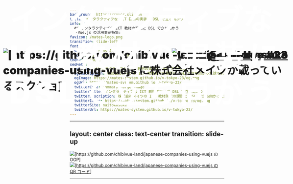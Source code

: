 ```yaml
---
background: https://cover.sli.dev
title: インタラクティブな ICT 教材の実装に DSL で立ち向かう
info: |
  ## インタラクティブな ICT 教材の実装に DSL で立ち向かう
  「Vue.js の活用事例特集」
favicon: /mates-logo.png
transition: slide-left
fonts:
  sans: Noto Sans JP
  mono: Input Mono, monospace
theme: ./theme
seoMeta:
  ogTitle: インタラクティブな ICT 教材の実装に DSL で立ち向かう
  ogDescription: 株式会社メイツの ICT 教材開発の課題に DSL で立ち向かった話です。
  ogImage: https://mates-system.github.io/v-tokyo-23/og.png
  ogUrl: https://mates-system.github.io/v-tokyo-23/
  twitterCard: summary_large_image
  twitterTitle: インタラクティブな ICT 教材の実装に DSL で立ち向かう
  twitterDescription: 株式会社メイツの ICT 教材開発の課題に DSL で立ち向かった話です。
  twitterImage: https://mates-system.github.io/v-tokyo-23/og.png
  twitterSite: naitokosuke
  twitterUrl: https://mates-system.github.io/v-tokyo-23/
---
```


<h1>
  <span class="line-1"><span class="accent">インタラクティブ</span>な</span>
  <br />
  <span class="line-2"><span class="accent">ICT教材</span>の実装に</span>
  <br />
  <span class="line-3"><span class="accent">DSL</span>で立ち向かう</span>
</h1>

<p class="abs-bl left-14 bottom-6">
  <a href="https://vuejs-meetup.connpass.com/event/355473/" class="flex gap-3 items-center"><img src="/vuejs-jp.png" alt="v-tokyo" class="w-10 pt-2" />v-tokyo #23</a>
</p>
<p class="abs-br right-14 bottom-6"><a href="https://x.com/naitokosuke">@naitokosuke</a></p>

<style>
h1 {
  margin-top: 2rem;
  font-size: 6rem !important;
  font-weight: 1000;
  line-height: 1.25;

  span { color: white; }

  .accent {
    color: color-mix(in srgb, var(--slidev-theme-primary), black 10%);
    font-weight: 1000;
  }

  .line-2 { letter-spacing: 1.05rem }
  .line-3 { letter-spacing: 0.82rem }
}

p {
  font-size: 2.25rem;
  font-weight: 1000;
  color: color-mix(in srgb, var(--slidev-theme-primary), black 10%);
}
</style>

---
layout: center
class: text-center
transition: slide-up
---

<div class="relative inline-block">
  <img src="/japanese-companies-using-vuejs.png" alt="[https://github.com/chibivue-land/japanese-companies-using-vuejs の OGP]" class="mx-auto h-130" />
  <a href="https://github.com/chibivue-land/japanese-companies-using-vuejs">
    <img src="/qr-japanese-companies-using-vuejs.png" alt="[https://github.com/chibivue-land/japanese-companies-using-vuejs の QR コード]" class="absolute bottom-4 right-10 z-10 w-70 screen-shot-embed" />
  </a>
</div>

---

<img
  src="/mates-on-japanese-companies-using-vuejs.png"
  alt="[https://github.com/chibivue-land/japanese-companies-using-vuejs に株式会社メイツが載っているスクショ]"
  class="flex items-center mx-auto screen-shot-embed"
/>

<div
  class="animated-ellipse"
  style="top: 54%; left: 8%; width: 594px; height: 90px;"
/>

<img src="/mates-logo.png" alt="株式会社メイツ" class="absolute bottom-66 left-140 w-36 mates-logo" />

<style scoped>
.animated-ellipse {
  @apply absolute border-4 border-red-500;
  transform: scale(0);
  animation: pop-in 0.4s ease-out forwards;
  animation-delay: 1s;
  transform-origin: center;
}
@keyframes pop-in {
  0% { transform: scale(0); opacity: 0; }
  60% { transform: scale(1.2); opacity: 1; }
  100% { transform: scale(1); }
}

img.mates-logo {
  transform: scale(0);
  animation: pop-in 0.4s ease-out forwards;
  animation-delay: 1s;
  transform-origin: center;
}
</style>

---
layout: center
class: text-center
transition: slide-up
---

<h1>株式会社メイツ</h1>

<p :class="$slidev.nav.clicks === 1 ? 'clicked' : ''">一言で表すと</p>

<img src="/edutech.png" alt="edutech" class="mx-auto my-4 px-4" :class="$slidev.nav.clicks === 1 ? 'clicked' : ''" />

<div
  v-if="$slidev.nav.clicks === 1"
  class="overlay"
>
  <img src="/aim-at-logo.png" alt="aim@" class="mx-auto my-4" />
  <img src="/reco-logo.png" alt="reco" class="mx-auto my-4 w-50" />
</div>

<div style="display: none;" v-click />

<style scoped>
p.clicked { color: var(--slidev-theme-background); }
img.clicked { filter: blur(40px); }

.overlay {
  top: 5vh;
}
</style>

---
layout: center
---

<div class="flex items-center gap-12">
  <div class="flex-shrink-0">
    <a href="https://x.com/naitokosuke"><img src="/naitokosuke-sns-icon.png" class="w-56 h-56 rounded-full shadow-lg" /></a>
  </div>
  <div class="flex-1">
    <h2 class="text-5xl font-bold mb-6">ナイトウコウスケ</h2>
    <ul class="space-y-3 text-3xl">
      <li class="flex items-center">
        <span class="text-[#42b883] mr-2">▸</span>
        Compostion API 生まれ script setup 育ち
      </li>
      <li class="flex items-center">
        <span class="text-[#35495e] mr-2">▸</span>
        <logos-vue class="h-7 mt-1 mr-2" /> 3.2+
      </li>
    </ul>
    <div class="mt-8 pt-6 border-t border-gray-200">
      <p class="text-2xl text-gray-600">
        株式会社メイツ (2025.02~) <img src="/mates-logo.png" class="ml-2 h-10 inline-block" /><br/>
        フロントエンドエンジニア
      </p>
    </div>
  </div>
</div>

---
layout: center
---

<h1 class="text-8xl leading-36 font-bold mb-0">インタラクティブな<br /> ICT 教材の実装に<br /> DSL で立ち向かう</h1>

<div class="overlay overlay-white" v-click>
  <div>
    <h2 class="text-6xl">今日話すこと</h2>
    <ul class="mx-12 list-disc">
      <li class="text-5xl/24">株式会社メイツ</li>
      <li class="text-5xl/24">ICT 教材開発の課題</li>
      <li class="text-5xl/24">aim@ contents definition language</li>
    </ul>
  </div>
</div>

<style scoped>
.overlay { padding: 0 16px; }
</style>

---
layout: section
---

<h1 class="flex items-center justify-center text-8xl gap-4">
  <span>株式会社メイツ</span>
  <img src="/mates-logo.png" alt="mates inc." class="w-24 mt-4" />
</h1>

---
transition: slide-up
---

<div class="grid gap-4 grid-cols-3 items-center text-5xl my-20">
  <ul class="grid gap-12">
    <li class="font-bold underline underline-#D79A02 underline-offset-8">学習塾事業</li>
    <li class="font-bold underline underline-#e82518 underline-offset-8">アプリ事業</li>
  </ul>

  <img src="/mates-teams.svg" alt="[メイツの事業概要図]" class="col-span-2" />
</div>

---

<h1 class="flex items-center mb-12">
  <img src="/aim-at-logo.png" alt="aim@" aria-hidden="true" class="w-56" />
</h1>

<div class="grid grid-cols-2 gap-8 items-center">
  <ul class="space-y-4 text-4xl">
    <template v-if="$slidev.nav.clicks === 0">
      <li>学習塾向け ICT 教材</li>
      <li>定期テスト、英検、<br />高校入試、etc...</li>
      <li>Web アプリケーション</li>
    </template>
    <template v-if="$slidev.nav.clicks === 1">
      <li class="flex items-center">Web アプリ <logos-vue class="ml-2 h-8" /></li>
      <li>豊富な問題/解答形式</li>
      <li>マルチデバイス (& PWA)</li>
      <li>時間管理、メディアストリーミング、etc...</li>
    </template>
  </ul>
  <div>
    <img
      src="/aim-at-image.png"
      alt="[aim@ のイメージ]"
      class="mx-auto max-h-96"
    />
  </div>
</div>

<div style="display: none;" v-click />

---
class: text-center
layout: section
transition: slide-up
---

<h1 class="text-6xl">学習教材のドメイン知識は複雑</h1>

<p class="text-5xl">(一般的な話)</p>

---
transition: slide-up
---

<div class="mx-auto grid items-center justify-center">
  <h1>多様な学習形式と多様な問題形式</h1>
  <div class="grid grid-cols-3 gap-16 mx-auto">
    <ul class="grid gap-6 text-3xl border border-lightblue-200 bg-lightblue-50 rounded-lg p-4 h-100">
      <li>テスト</li>
      <li>一問一答</li>
      <li>ドリル</li>
      <li>模試</li>
      <li>講義動画</li>
      <li>インプット教材</li>
    </ul>
    <div class="grid col-span-2 grid-cols-2 gap-16 border border-lightblue-200 bg-lightblue-50 rounded-lg p-4 h-100">
      <ul class="grid gap-4 text-3xl">
        <li>択一</li>
        <li>複数選択</li>
        <li>穴埋め</li>
        <li>長文記述</li>
        <li>正誤</li>
        <li>書き順</li>
        <li>並び替え</li>
      </ul>
      <ul class="grid gap-4 text-3xl">
        <li>数式</li>
        <li>画像問題</li>
        <li>長文読解</li>
        <li>グラフ</li>
        <li>リスニング</li>
        <li>スピーキング</li>
        <li>作文添削</li>
      </ul>
    </div>
  </div>
</div>

---
transition: slide-up
layout: center
class: text-center
---

<h2 class="flex items-center text-7xl">
  <img src="/aim-at-logo.png" class="aim-at-logo" alt="aim@" aria-hidden="true" />
  <span>で扱う問題形式</span>
</h2>

<style scoped>
.aim-at-logo {
  width: 240px;
  margin-right: 1rem;
}
</style>

---
transition: slide-up
---

<h1 class="text-7xl">ChoiceFormat</h1>

<div class="grid grid-cols-3 gap-4 text-3xl mt-12">
  <ul class="grid gap-4">
    <li>単一選択/複数選択</li>
    <li>複数重複選択</li>
    <li>選択肢の解除機能</li>
    <li>選択肢のシャッフル</li>
    <li>選択肢に数式</li>
    <li>解答欄の結合</li>
  </ul>
  <img
    src="/choice-format.png"
    alt="[選択式問題のスクリーンショット]"
    class="mx-auto col-span-2 screen-shot-embed"
  />
</div>

---
transition: slide-up
---

<h1 class="text-7xl">WriteFormat</h1>

<div class="grid grid-cols-3 gap-4 text-4xl mt-12">
  <ul class="grid gap-4">
    <li>textarea (作文)</li>
    <li>解答欄の伸び縮み</li>
    <li>解答欄のクリア</li>
  </ul>
  <img
    src="/write-format.png"
    alt="記述形式のスクリーンショット"
    class="mx-auto col-span-2 screen-shot-embed"
  />
</div>

---
transition: slide-up
---

<h1 class="text-5xl">KanjiHiraganaHandWritingFormat</h1>

<div class="grid grid-cols-3 gap-4 text-4xl mt-12">
  <ul class="grid text-5xl gap-4">
    <li>書き順</li>
    <li>消しゴム</li>
    <li>undo</li>
  </ul>
  <img
    src="/kanji-hiragana-hand-writing-format.png"
    alt="手書き形式のスクリーンショット"
    class="mx-auto col-span-2 screen-shot-embed"
  />
</div>

---
transition: slide-up
---

<h1 class="text-7xl">全形式共通</h1>

<div class="grid grid-cols-3 gap-4 text-4xl mt-12">
  <ul class="grid">
    <li>マルバツ</li>
    <li>模範解答</li>
    <li>採点
    </li>
    <li>etc...</li>
  </ul>
  <img src="/scored-with-answer.png" alt="[採点後の模範解答の表示]" class="mx-auto col-span-2 screen-shot-embed" />
</div>

---

<h1 class="text-7xl mb-16">他にも...</h1>

<ul class="space-y-8 text-5xl">
  <li>Hiragana (ひらがなのみ入力)</li>
  <li>SelfScoring (自己採点)</li>
  <li>Speak (音声入力)</li>
  <li>etc...</li>
</ul>

---
layout: section
transition: slide-up
---

<h1 class="text-6xl">実際のコンテンツ開発とその課題</h1>

---
transition: slide-up
---

<h1 v-click>元々の学習画面</h1>

<img src="/old-aim-at.png" alt="元々の学習画面" class="mx-auto screen-shot-embed" />

<p class="text-4xl" v-click>CSV + 問題画像</p>

<ul class="grid gap-4 text-4xl" v-click>
  <li>問題画像の拡大・縮小</li>
  <li>解答欄と問題文が離れている</li>
</ul>

<div class="overlay overlay-blur" v-click>
  <img src="/sp-csv.png" alt="スマホで見た CSV コンテンツ" class="mx-auto my-20 screen-shot-embed" />
</div>

<p v-click class="overlay text-7xl emoji">🥲</p>

<style scoped>
:is(h1, ul, p) {
  position: absolute;
  width: fit-content;
  z-index: 10;
  background-color: var(--vue-green);
  border-radius: 10px;
  padding: 10px;
}

h1 { top: 30px; left: 30px; }

ul { top:300px; right: 10px; }

p { top: 150px; right: 10px; }

p.emoji {
  top: 330px;
  left: 660px;
  z-index: 1000;
  height: 130px;
  width: 130px;
}

.overlay { img { height: 500px; } }
</style>

---

<img src="/csv-content.png" alt="CSV コンテンツ" class="mx-auto screen-shot-embed h-125" />

<div :class="$slidev.nav.clicks === 0 ? 'hidden' : 'overlay overlay-blur'">
  <div class="text-3xl bg-white/90 p-8 rounded-lg">
    <ul v-if="$slidev.nav.clicks === 1">
      <li>問題文中に出てくる解答欄に直接入力できない</li>
      <li>スマホで見ると問題も解答欄もどちらも狭い</li>
      <li>問題画像の読み込みが完了するまでコンテンツを利用できない</li>
    </ul>
    <ul v-if="$slidev.nav.clicks === 2">
      <li>CSV のバリデーションがめんどい</li>
      <li>コンテンツ作成時のプレビューが大変</li>
      <li>画像データなのでレスポンシブ対応が大変 <br />(画像の拡大縮小くらい)</li>
      <li>PDF は扱いたくない、、、</li>
    </ul>
  </div>
</div>

<div style="display: none;" v-click />
<div style="display: none;" v-click />

<style scoped>
.overlay {
  position: fixed;
  top: 0;
  left: 0;
  width: 100%;
  height: 100%;
  background: rgba(0, 0, 0, 0.05);
  display: flex;
  justify-content: center;
  align-items: flex-start;
  z-index: 1000;

  > div {
    background: rgba(255, 255, 255, 0.9);
    padding: 2rem;
    border-radius: 0.5rem;
    width: 80%;
    margin-top: 20vh;
    overflow-y: auto;
    box-shadow: 0 4px 6px rgba(0, 0, 0, 0.1);

    h2 {
      font-size: 1.5rem;
      margin-bottom: 1.5rem;
      color: #333;
    }

    ul {
      list-style-type: disc;
      padding-left: 1.5rem;
      margin-bottom: 1rem;

      ul {
        list-style-type: circle;
        margin-top: 0.5rem;
      }
    }

    li {
      margin-bottom: 0.5rem;
      line-height: 1.5;
    }
  }
}

.hidden { display: none; }
</style>

---
layout: section
transition: slide-up
---

<h1 class="text-8xl">DSL で立ち向かう</h1>

---
transition: slide-up
---

<h1>何でどうやってコンテンツを作る？(ベース)</h1>

<br />

<ul class="grid gap-8 text-6xl">
  <li>LaTeX？ <devicon-latex /></li>
  <li>HTML？ <logos-html5 /></li>
  <li>Markdown？ <logos-markdown /></li>
  <li>独自フォーマット？</li>
</ul>

<style scoped>
h1 { font-size: 46px; }
</style>

---
transition: slide-up
---

<h1 class="flex items-center gap-5 mb-0">LaTeX <devicon-latex text-7xl mt-2 /></h1>

<br />
<br />

<p class="text-6xl flex gap-2 items-center"><mdi-circle-outline class="text-green-500" />表現力</p>
<small class="ml-20">数式や図表の表現力が高い</small>

<br />
<br />

<p class="text-6xl flex gap-2 items-center"><mdi-triangle-outline class="text-blue-500" />Web との親和性</p>
<small class="ml-20">HTML に変換できるけど、、、</small>

<br />
<br />

<p class="text-6xl flex gap-2 items-center"><mdi-triangle-outline class="text-blue-500" />馴染みのない開発者も多少</p>
<small class="ml-20">開発者都合だけど、、、</small>

---
transition: slide-up
---

<h1>HTML <logos-html5 /> (+ CSS)</h1>

<br />
<br />

<p class="text-6xl flex gap-2 items-center"><mdi-circle-outline class="text-green-500" />Web での表現力</p>

<br />
<br />

<p class="text-6xl flex gap-2 items-center"><mdi-close class="text-red-500" />手書きが面倒</p>
<small class="ml-20">タグを全部書くのが大変</small><br />
<small class="ml-20">数式も MathML で書く、、、？</small>

---
transition: slide-up
---

<h1>Markdown <logos-markdown /></h1>

<br />
<br />

<p class="text-6xl flex gap-2 items-center"><mdi-circle-outline class="text-green-500" />比較的書きやすい/読みやすい</p>

<br />
<br />

<p class="text-6xl flex gap-2 items-center"><mdi-circle-outline class="text-green-500" />拡張が容易</p>
<small class="ml-20">既存のプロセッサやプラグインが利用できる(markdown-it など)</small>

---
layout: center
---

<div class="grid gap-8 text-7xl">
  <p>HTML を書きたい！</p>
  <p>(手書きは大変)</p>
  <p>HTML を簡潔に書きたい！！</p>
  <p>基本的には Markdown で</p>
  <p>LaTeX などは局所的に</p>
</div>

---
layout: section
class: text-7xl
transition: view-transition
---

<br />

<h1 class="flex items-center justify-center gap-12">
  <span class="view-a">A</span><span class="view-c">C</span><span class="view-d">D</span><span class="view-l">L</span>
</h1>

<style scoped>
.view-a { view-transition-name: a; color: var(--aim-at-red) !important; }
.view-c { view-transition-name: c; color: var(--aim-at-red) !important; }
.view-d { view-transition-name: d; color: var(--aim-at-red) !important; }
.view-l { view-transition-name: l; color: var(--aim-at-red) !important; }
</style>

---
layout: center
class: text-center
transition: view-transition
---

<h1><span class="view-a">A</span>im@ <span class="view-c">C</span>ontents <span class="view-d">D</span>efinition <span class="view-l">L</span>anguage</h1>

<style scoped>
.view-a { view-transition-name: a; color: var(--aim-at-red); }
.view-c { view-transition-name: c; color: var(--aim-at-red); }
.view-d { view-transition-name: d; color: var(--aim-at-red); }
.view-l { view-transition-name: l; color: var(--aim-at-red); }
</style>

---
transition: slide-up
---

<h1>
  <span class="view-a">A</span>im@ 
  <span class="view-c">C</span>ontents 
  <span class="view-d">D</span>efinition 
  <span class="view-l">L</span>anguage
</h1>

<div class="grid gap-16">
  <h2 class="text-4xl grid items-center">
    Markdown 拡張した DSL <span class="text-2xl">
    (<span class="font-bold text-#2897c8">D</span>omain <span class="font-bold text-#2897c8">S</span>pecific <span class="font-bold text-#2897c8">L</span>anguage)</span>
  </h2>
  <div class="grid grid-cols-3 gap-24">
    <div>
      <ul class="grid gap-2 text-3xl">
        <li>KaTeX</li>
        <li>ルビ、画像、動画</li>
        <li>sanitize</li>
      </ul>
    </div>
    <div class="col-span-2">
      <ul class="grid gap-2 text-3xl">
        <li>塾固有のレイアウト</li>
        <li>専用のタグ</li>
        <li>問題ごとのメタ情報</li>
      </ul>
    </div>
  </div>
  <div v-click class="overlay overlay-white">
    <div>
      <p class="text-5xl text-center">
        <span>1 問の問題、ヒント、解説、メタ情報を</span><br />
        <span>1 つのファイルで記述できる</span>
      </p>
      <p class="text-3xl text-end mt-15 mr-5"><logos-vue text-3xl mr-2 />SFC...?</p>
    </div>
  </div>
</div>

<style scoped>
.view-a { view-transition-name: a; color: var(--aim-at-red); }
.view-c { view-transition-name: c; color: var(--aim-at-red); }
.view-d { view-transition-name: d; color: var(--aim-at-red); }
.view-l { view-transition-name: l; color: var(--aim-at-red); }

.overlay {
  p:first-child {
    margin-top: 100px;
    background-color: var(--slidev-theme-background);
    padding: 10px;
    border-radius: 10px;
    border: 2px solid var(--slidev-theme-text);
  }
}
</style>

---
transition: slide-up
---

<h1 class="text-4xl">ACDL 例</h1>

<div class="grid grid-cols-2 gap-2">

```markdown
<aim-question>
## 因数分解小テスト

### １. 因数分解しなさい

(1) $9x^2 - 16=$ <aim-input />
</aim-question>

<aim-meta>
配点: '0'
解説画像:
  - kaisetsu.png
問題種類*: その他
問題形式: 演習問題形式
...
</aim-meta>
```

```markdown
<aim-answer>
(1) $9x^2 - 16 = (3x + 4)(3x - 4)$

<aim-img
  filename="kaisetsu.png"
  width="600px"
/>
</aim-answer>

<aim-hint>
# ヒント

- ヒント 1
- ヒント 2
- ヒント 3

</aim-hint>
```

</div>

<style scoped>
:deep(.slidev-code) {
  code {
    font-size: 1.2rem;
    line-height: 1.3;
  }
}
</style>

---

<img src="/cms-example.png" alt="aim@ CMS のサンプル" class="w-200 mx-auto screen-shot-embed" />

---
layout: section
transition: slide-up
---

<h1 class="text-6xl">ACDL のランタイム</h1>

---
transition: slide-up
layout: center
---

<div class="grid grid-cols-2 gap-6">
  <div class="border border-gray-300 rounded-xl p-6 shadow-lg w-110">
    <h2 class="text-4xl font-bold mb-4">ユーザー入力</h2>
    <ul class="space-y-2 text-2xl">
      <li class="flex items-start">
        <span class="mr-2 mt-1">•</span>
        自作ソフトウェアキーボード
      </li>
      <li class="flex items-start">
        <span class="mr-2 mt-1">•</span>
        入力フィールドの状態管理
      </li>
      <li class="flex items-start">
        <span class="mr-2 mt-1">•</span>
        解答のバリデーション
      </li>
    </ul>
  </div>
  <div class="border border-gray-300 rounded-xl p-6 shadow-lg">
    <h2 class="text-4xl font-bold mb-4">メディアの取り扱い</h2>
    <ul class="space-y-2 text-2xl">
      <li class="flex items-start">
        <span class="mr-2 mt-1">•</span>
        ストリーミング
      </li>
      <li class="flex items-start">
        <span class="mr-2 mt-1">•</span>
        プレイヤー
      </li>
      <li class="flex items-start">
        <span class="mr-2 mt-1">•</span>
        認可
      </li>
      <li class="flex items-start">
        <span class="mr-2 mt-1">•</span>
        cleanup の処理
      </li>
    </ul>
  </div>
</div>

---

<h1>インタラクション実装 (ランタイム) の課題</h1>

<br />

<div v-if="$slidev.nav.clicks === 0" class="text-4xl grid">
  <ul class="grid gap-10">
    <li>コンテンツは DSL で記述されて、生の HTML (DOM) <br />に変換される</li>
    <li><logos-vue /> で実装する部分と生 DOM を混ぜ合わせて<br />インタラクティブにする必要がある</li>
  </ul>
  <br />
  <span class="mb-4 text-3xl">例えば</span>
  <span class="text-2xl font-bold">ソフトウェアキーボード、採点処理時に正誤を表示、etc...</span>
</div>

<div v-if="$slidev.nav.clicks === 1" class="overlay overlay-white">
  <div>
    <ul class="text-4xl grid gap-6">
      <li>愚直にやると <logos-vue /> の世界と生 DOM の世界を<br />何度も行き来することになる</li>
      <li>
        生 DOM をいじると UI の記述が命令的になる
        <ul class="mt-6 text-3xl grid gap-4 list-disc px-10">
          <li>selector はどうするか</li>
          <li>その時点での DOM 全体の構造が不明</li>
          <li>イベントリスナーの管理がめんどくさい</li>
        </ul>
      </li>
    </ul>
    <p class="mt-12 font-bold text-4xl text-center">UI の仕様がわからなくなる (なんでもできてしまう)</p>
  </div>
</div>

<p v-if="$slidev.nav.clicks === 2" class="text-4xl leading-18">
  あらゆるところで <logos-vue /> のスケジューラーのことを考慮<br />しながら実装する必要がある
  <br />
  <span class="text-3xl">(どこで nextTick() を使うか使わないか)</span>
</p>

<template v-if="$slidev.nav.clicks === 3">
  <p class="text-4xl font-bold underline mt-4">これらをうまく解決したい</p>

  <ul class="text-5xl grid gap-10 mt-10">
    <li><logos-vue /> と生 DOM の組み合わせ</li>
    <li>生 DOM 操作の命令的な記述</li>
    <li><logos-vue /> のスケジューラー (nextTick())</li>
  </ul>
</template>

<div style="display: none;" v-click />
<div style="display: none;" v-click />
<div style="display: none;" v-click />

<style scoped>
h1 { font-size: 47px; }
</style>

---
transition: slide-up
---

<h1 class="text-6xl">ランタイムの実装のアプローチ</h1>

<p class="text-5xl mt-16">実装を 2 つの空間に分離する</p>

<div class="grid grid-cols-2 gap-8 mt-10">
  <div class="border p-8 border-solid border-gray-300 rounded-lg">
    <h2 class="text-6xl mb-4 font-bold">Infra</h2>
    <p class="text-4xl mt-8">UI 更新の仕組み</p>
  </div>
  <div class="border p-8 border-solid border-gray-300 rounded-lg">
    <h2 class="text-6xl mb-4 font-bold">Impl</h2>
    <p class="text-4xl mt-8">ビジネスロジック</p>
  </div>
</div>

---

# Infra のアーキテクチャ

<img
  src="/aim-at-markdown-arch.png"
  alt="aim@ のアーキテクチャ"
  class="w-145 mx-auto"
/>

<p
  style="position: absolute; bottom: 345px; right: 520px;"
  class="text-4xl description"
  v-click
>
  宣言的な UI の状態
  <br />
  (デカい reactive object)
</p>

<p
  style="position: absolute; bottom: 130px; right: 100px;"
  class="text-4xl description"
  v-click
>
  ACDL → HTML
</p>

<p
  style="position: absolute; bottom: 235px; right: 20px;"
  class="text-4xl description"
  v-click
>
  HTML にインタラクティブな機能を注入
</p>

<style scoped>
.description {
  background-color: var(--slidev-theme-accent);
  color: var(--slidev-theme-background);
  padding: 10px 20px;
  border-radius: 10px;
  font-weight: bold;
}
</style>

---

<h1 class="text-6xl">Render</h1>

<div class="grid grid-cols-3">
<div>

<ul class="grid gap-4 text-4xl">
  <li>ACDL → HTML</li>
  <br />
  <li>pre process</li>
  <li>post process</li>
  <li>sanitize</li>
</ul>

</div>
<div class="col-span-2">

```ts
function render(s: string, opts?: RenderOptions): string {
  return [preProcess, markdown.render, postProcess, sanitize].reduce(
    (acc, p) => p(acc, opts),
    s
  );
}

interface RenderOptions {
  shouldRenderMedia: boolean;
  isVertical: boolean;
  // etc...
}
```

</div>
</div>

<div
  v-if="$slidev.nav.clicks === 1"
  class="overlay overlay-blur"
  style="overflow: hidden; padding: 10px;"
>
<div class="w-200 relative">

<div class="absolute top-7 right-10 text-white bg-gray-800 px-2 py-1 rounded text-3xl font-bold z-10">ACDL</div>

```html
## 因数分解小テスト ### １. 因数分解しなさい (1) $9x^2 - 16=$ <aim-input />
```

<div
  class="absolute top-7 right-10 text-white bg-gray-800 px-2 py-1 rounded text-3xl font-bold z-10"
  style="margin-top: 10rem;;"
>
  HTML
</div>

<br />

```html
<div class="pa-2 rendered overflow-y-auto full-height">
  <h2>因数分解小テスト</h2>
  <h3>１. 因数分解しなさい</h3>
  <p>
    (1)
    <span class="katex">
      <span class="katex-html">
        <span class="base">
          <span
            class="strut"
            style="height:0.897438em;vertical-align:-0.08333em;"
          ></span>
          <span class="mord">9</span>
          <span class="mord">
            <span class="mord mathnormal">x</span>
            <span class="msupsub">
              <span class="vlist-t">
                <span class="vlist-r">
                  <span class="vlist" style="height:0.8141079999999999em;">
                    <span style="top:-3.063em;margin-right:0.05em;">
                      <span class="pstrut" style="height:2.7em;"></span>
                      <span class="sizing reset-size6 size3 mtight">
                        <span class="mord mtight">2</span>
                      </span>
                    </span>
                  </span>
                </span>
              </span>
            </span>
          </span>
          <span
            class="mspace"
            style="margin-right:0.2222222222222222em;"
          ></span>
          <span class="mbin">−</span>
          <span
            class="mspace"
            style="margin-right:0.2222222222222222em;"
          ></span>
        </span>
        <span class="base">
          <span
            class="strut"
            style="height:0.64444em;vertical-align:0em;"
          ></span>
          <span class="mord">1</span>
          <span class="mord">6</span>
          <span
            class="mspace"
            style="margin-right:0.2777777777777778em;"
          ></span>
          <span class="mrel">=</span>
        </span>
      </span>
    </span>
    <span class="question-field">
      <span class="question-field-input-wrapper">
        <input class="question-field-input" data-aim-tag="" placeholder="" />
      </span>
      <span class="question-field-error"></span>
    </span>
  </p>
</div>
```

</div>
</div>

<div v-click style="display: none;" />

<style scoped>
.overlay { display: grid; justify-items: center; }

:deep(.slidev-code) {
  code { font-size: 1.1rem; line-height: 1.2; }
}
</style>

---
transition: slide-up
---

<h1 class="text-5xl">Bridge</h1>

<div class="grid gap-8">
<ul class="grid gap-2">
  <li class="text-3xl">宣言的な UI の状態</li>
  <li class="text-3xl">問題データから作成されるリアクティブオブジェクト</li>
</ul>

<div>

<img src="/vue-bridge-dom.drawio.svg" alt="what is bridge?" class="w-170 mx-auto" />

</div>
</div>

---
layout: center
transition: slide-up
---

<img src="/bridge-structure.drawio.svg" alt="what is bridge?" class="h-120 mx-auto" />

<div v-if="$slidev.nav.clicks === 1" class="overlay overlay-blur">
<div class="bg-white/90 p-8 rounded-lg">

```ts
const bridge = ref<MarkdownQuestionBridge | null>(null);

interface MarkdownQuestionBridge {
  questionFormatsBridges: QuestionFormatBridge[];
}

type QuestionFormatBridge =
  | SingleFormatBridge
  | SpeakFormatBridge
  | ChoiceFormatBridge
  | WriteFormatBridge
  | SelfScoringFormatBridge;
//  ...
```

</div>
</div>

<div v-click style="display: none;" />

<style scoped>
.overlay {
  > div {
    width: fit-content;
    display: grid;
    justify-self: center;
    place-items: center;
    height: 100%;

    :deep(.slidev-code) {
      code {
        font-size: 1.5rem;
        line-height: 1.3;
      }
    }
  }
}
</style>

---

<h1 class="text-5xl">Bridge は巨大リアクティブオブジェクト</h1>

<div class="grid gap-8 mt-12">
  <p class="text-5xl text-gray-600"><span v-mark="{ color: 'var(--aim-at-red)' }">すべての UI 状態を管理</span></p>

  <div class="mt-8">
    <p class="text-4xl flex items-center gap-2"><logos-vue /> の reactivity system が嬉しい</p>
    <div class="grid grid-cols-2 gap-8 mt-12">
      <div class="p-8 border bg-#42b883 rounded-lg text-center">
        <p class="text-4xl font-bold text-#35495e">.value</p>
      </div>
      <div class="p-8 border bg-#35495e rounded-lg text-center">
        <p class="text-4xl font-bold text-#42b883">deep watch</p>
      </div>
    </div>
  </div>
</div>

<style scoped>
.text-aim-at-red { color: var(--aim-at-red); }
</style>

---
transition: slide-up
---

<h1 class="text-8xl">Hydration</h1>

<br />

<div class="grid grid-cols-2">

<ul class="grid gap-10 ">
  <li class="text-4xl">DOM と Bridge のリンク</li>
  <li class="text-3xl">Vue の世界の外で DOM 操作</li>
</ul>

```ts
hydrate({
  markdownQuestionBridge,
  inputElementClassName,
  // ...
});
```

</div>

<style scoped>
:deep(.slidev-code) {
  height: fit-content;
  code {
    font-size: 1.5rem;
    line-height: 1.3;
  }
}
</style>

---
transition: slide-up
---

<p class="text-5xl">{{ message }}</p>

<br />
<br />

````md magic-move
```ts
const real = document.getElementById(hydrationId);
```

```ts
ctx.markdownQuestionBridge.value?.questionFormatsBridges.forEach(
  (markdownQuestionFormat, i) => {
    switch (markdownQuestionFormat.type) {
      case QuestionFormatBridgeType.Write:
      case QuestionFormatBridgeType.Choice: {
        hydrateInput(ctx, real, markdownQuestionFormat, i);
        break;
      }
      // ...
    }
  }
);
```

```ts
function hydrate(ctx: HydrateContext): HydratedHandler {
  // ...
  const update = () => {
    try {
      internalUpdate(ctx, real);
    } catch (e) {
      // error handling
    }
  };

  // HydratedHandler
  return { update /* ... */ };
}
```
````

<script setup>
import { computed } from "vue";
const message = computed(() => {
  if ($slidev.nav.clicks === 0) return "1. 対象の DOM 要素を取得";
  if ($slidev.nav.clicks === 1) return "2. DOM に Bridge を hydrate ";
  if ($slidev.nav.clicks === 2) return "3. HydratedHandler の生成";
  return "";
});
</script>

<style scoped>
:deep(.slidev-code) {
  font-size: 1.4rem !important;
  line-height: 1.3 !important;
}
</style>

---

```ts
// bridge を生成
bridge.value = build(questionFormats /* ... */);

// DOM を生成 (v-html で挿入)
renderedQuestionText.value = render(acdl /* ... */);

// bridge を DOM に hydrate
nextTick(() => {
  hydratedHandler = hydrate({
    markdownQuestionBridge: bridge,
    targetSelector: "#question-42445345736",
    /* ... */
  });
});
```

<br />

```ts
// Bridge を watch して受け取った HydratedHandler を実行することで UI を更新する
const bridge = ref<MarkdownQuestionBridge | null>(null);
watch([bridge, activeQuestionFieldInfo], () => hydratedHandler?.update?.(), {
  deep: true,
});
```

<div v-if="$slidev.nav.clicks === 1" class="overlay">

<img
  src="/aim-at-markdown-arch.png"
  alt="aim@ のアーキテクチャ"
  class="mx-auto h-130"
/>

</div>

<div v-click style="display: none;" />

<style scoped>
h1 {
  font-size: 4rem;
  position: absolute;
  top: 10px;
  right: 10px;
  z-index: 999;
  border: 1px solid var(--slidev-theme-text);
  padding: 1px;
  border-radius: 10px;
}


:deep(.slidev-code) {
  code {
    font-size: 1.1rem;
    line-height: 1.3;
  }
}
</style>

---

<h1 class="text-7xl">ここまでで Infra は揃った</h1>

<br />

<p class="text-6xl leading-18">Bridge を操作することで<br />UI が更新される</p><br />
<p class="text-6xl leading-18">Bridge を使って UI に関する<br />ビジネスロジックを実装していく</p>

---

<h1 class="text-5xl">Impl</h1>

<div class="grid gap-8">
  <p class="text-4xl">Bridge を使って UI に関するビジネスロジックを記述</p>

  <ul class="grid gap-4 text-3xl">
    <li>時間切れ → 自動採点 → <mdi-circle-outline class="text-green-500" /><mdi-close class="text-red-500" /></li>
    <li>学習フェーズ (回答中、採点後、見直し) の変更 → UI の更新</li>
    <li>選択肢選択のビジネスロジック <span class="text-xl">(コンテンツの設定によって挙動が変わる)</span>
      <ul class="mt-3 text-xl list-disc ml-6">
        <li :class="$slidev.nav.clicks === 1 ? 'text-aim-at-red' : ''">選択済み選択肢 (追加されるのか、解除されるのか)</li>
      </ul>
    </li>
    <li>数式入力の不正な入力に対するバリデーション
      <ul class="mt-3 text-xl list-disc ml-6">
        <li>累乗のネストや 2 重根号、半分数の禁止、etc...</li>
      </ul>
    </li>
    <li>
      <span :class="$slidev.nav.clicks === 1 ? 'text-aim-at-red' : ''">左右キーの押下で解答欄移動</span>、etc...
    </li>
  </ul>

  <div v-if="$slidev.nav.clicks === 1" class="overlay overlay-blur">
    <p class="text-4xl leading-relaxed px-8">
      中でも DSL によってレンダリングされた部分からの<br />イベント (input, focus, blur, etc...) は <span class="text-aim-at-red">UserAction</span> <br />という名前で実装されている
    </p>
  </div>
</div>

<div v-click style="display: none;" />

<style scoped>
.overlay {
  z-index: 999;
  padding: 2rem;

  > p {
    margin-bottom: 250px;
    padding: 1rem;
    border-radius: 1rem;
    background-color: var(--slidev-theme-background);
    height: fit-content;
    border: 2px solid var(--slidev-theme-text);
  }
}

.overlay-blur { backdrop-filter: blur(1px); }

.text-aim-at-red { color: var(--aim-at-red); }
</style>

---

<h1 class="text-4xl">キーボードごとに多様なアクションが実装</h1>

<br />
<br />
<br />

<img v-if="$slidev.nav.clicks === 0" src="/keyboard-math.png" alt="" class="w-full mx-auto screen-shot-embed" />
<img v-if="$slidev.nav.clicks === 1" src="/keyboard-choice.png" alt="" class="w-full mx-auto screen-shot-embed" />
<img v-if="$slidev.nav.clicks === 2" src="/keyboard-chemistry.png" alt="" class="w-full mx-auto screen-shot-embed" />
<img v-if="$slidev.nav.clicks === 3" src="/keyboard-tegaki.png" alt="" class="w-full mx-auto screen-shot-embed" />

<div v-if="$slidev.nav.clicks === 4" class="mt-4">
    <h2 class="text-3xl font-semibold mb-10">実 DOM にバインドされる UserActions</h2>
    <ul class="list-disc list-inside space-y-6 text-2xl">
      <li>handleInput</li>
      <li>handleFocus</li>
      <li>handleBlur</li>
      <li>handleClickDeleteButton</li>
    </ul>
    <img src="/hydration-binding-user-actions.png" alt="" class="h-110 mx-auto screen-shot-embed absolute bottom-5 right-30" />
</div>

<img v-if="$slidev.nav.clicks === 5" src="/user-actions.png" alt="" class="w-full mx-auto screen-shot-embed" />

<div v-click style="display: none;" />
<div v-click style="display: none;" />
<div v-click style="display: none;" />
<div v-click style="display: none;" />
<div v-click style="display: none;" />

---
transition: slide-up
---

<h1 class="text-6xl">binding</h1>

<p class="text-4xl">キーボードごとのアクションを DOM に紐付ける</p>

<br />
<br />
<br />

  <div class="grid gap-16 ">
    <ul class="text-4xl grid gap-8">
      <li><logos-vue /> コンポーネント (キーボード等) のイベント</li>
      <li>生 DOM (DSL でレンダリングされた要素) のイベント</li>
    </ul>
    <p class="text-4xl">異なる世界のイベントを統一的に扱いたい</p>
  </div>

---
transition: slide-up
---

<h1 class="text-6xl">2 つのバインディング方法</h1>

<h2 class="text-3xl">bind via <logos-vue text-2xl /> template</h2>

```html
<template>
  <EnglishKeyboard
    @click:english-key="bridge.userActions.english.vueBindings.swKeyboard.handleClickKey"
    ...
  />
</template>
```

<br />

<h2 class="text-3xl">bind via hydration</h2>

```ts
const hydrate = (/** ... */) => {
  // ...
  target.addEventListener("input", (e) =>
    bridge.userActions.english.hydrationBindings.handleInput(e)
  );
};
```

<div v-if="$slidev.nav.clicks === 1" class="overlay overlay-blur">
  <img src="/binding-methods.png" alt="user action binding" class="h-100 mx-auto mt-20" />
</div>

<div v-click style="display: none;" />

<style scoped>
ol { font-size: 1.4rem; }

:deep(.slidev-code) {
  code { font-size: 1.1rem; line-height: 1.1; }
}
</style>

---
layout: center
---

<img src="/cohesion.png" alt="VS Code でのディレクトリツリー" class="h-130 mx-auto" />

<style scoped>
.slidev-layout { background-color: #1E1F30 !important; }
</style>

---

<br />
<div class="grid gap-12 grid-cols-2">
  <div>
    <h2 class="text-6xl mb-8">Infra</h2>
    <ul class="grid text-4xl gap-4">
      <li>Bridge: UI の状態管理</li>
      <li>Render: ACDL → HTML</li>
      <li>Hydration: DOM 連携</li>
    </ul>
  </div>
  <div>
    <h2 class="text-6xl mb-8">Impl</h2>
    <ul class="grid text-4xl gap-4">
      <li>ビジネスロジック</li>
      <li>ユーザーアクション</li>
      <li>Bridge を操作して UI 更新</li>
    </ul>
  </div>
</div>

<ul class="text-4xl tracking-wider mt-24 grid gap-4">
  <li><span v-mark="{ color: 'var(--aim-at-red)' }">生 DOM と Vue の境界を明確にした</span></li>
  <li><span v-mark="{ color: 'var(--aim-at-red)' }">Bridge を操作して UI を更新 (UI を宣言的に記述)</span></li>
</ul>

---
layout: section
transition: slide-up
---

<h1 class="text-5xl">DSL でインタラクティブ教材に立ち向かう</h1>

---

# まとめ

<div class="grid gap-16 text-5xl">
  <div class="before-after-container">
    <div class="image-wrapper">
      <img src="/choice-format-old.png" alt="Before: CSV + 画像形式" :class="$slidev.nav.clicks <= 1 ? 'active' : 'inactive'" />
      <div class="image-label" :class="$slidev.nav.clicks === 0 ? 'visible' : 'hidden'">Before (CSV + 画像)</div>
    </div>
    <div class="image-wrapper">
      <img src="/choice-format.png" alt="After: ACDL形式" :class="$slidev.nav.clicks <= 1 ? 'inactive' : 'active'" />
      <div class="image-label" :class="$slidev.nav.clicks === 0 ? 'hidden' : 'visible'">After (ACDL)</div>
    </div>
  </div>

  <div v-click style="display: none;" />

  <div class="overlay overlay-white" v-if="$slidev.nav.clicks === 1">
    <div>
      <ul class="grid gap-4">
        <li>CSV + 画像では解答欄と問題文が分離</li>
        <li>レスポンシブ対応の困難さ</li>
        <li>インタラクティブな教材実装の複雑性</li>
      </ul>
    </div>
  </div>

  <div v-click style="display: none;" />

  <div class="overlay overlay-white" v-click>
    <div>
      <ul class="grid gap-4">
        <li>問題文中に直接解答欄を配置</li>
        <li>マルチデバイス対応の実現</li>
        <li>コンテンツ開発の DX 改善</li>
        <li class="text-3xl">(単一ファイル、 プレビュー環境)</li>
      </ul>
    </div>
  </div>

  <div class="overlay overlay-white" v-click>
    <div>
      <ul class="grid gap-4">
        <li>ACDL (DSL) によるコンテンツ記述</li>
        <li>Bridge による宣言的な UI 記述</li>
        <li>ドメインロジックの凝集度の向上</li>
      </ul>
    </div>
  </div>
</div>

<style scoped>
.before-after-container {
  display: flex;
  justify-content: center;
  align-items: center;
  gap: 2rem;
  width: 100%;
  margin: 0 auto 2rem;
  height: 400px;
}

.image-wrapper {
  position: relative;
  display: flex;
  flex-direction: column;
  align-items: center;
  gap: 1rem;
}

.image-wrapper img {
  height: 300px;
  width: auto;
  transition: all 0.6s ease-in-out;
  border-radius: 0.5rem;
  box-shadow: 0 2px 4px rgba(0, 0, 0, 0.05);
}

.image-wrapper img.active {
  height: 380px;
  filter: brightness(1);
  box-shadow: 0 4px 12px rgba(0, 0, 0, 0.1);
}

.image-wrapper img.inactive {
  height: 150px;
  filter: brightness(0.3) opacity(0.5);
  box-shadow: 0 1px 2px rgba(0, 0, 0, 0.05);
}

.image-label {
  color: var(--slidev-theme-text);
  font-size: 1.5rem;
  font-weight: 600;
  transition: opacity 0.6s ease;
  margin-top: 0.5rem;
}

.image-label.visible { opacity: 1; }

.image-label.hidden { opacity: 0.3; }

</style>

---
layout: center
transition: slide-up
---

<h1 class="text-6xl">今後の課題</h1>

<div class="grid gap-8">
  <div>
    <h2 class="text-4xl mb-2 font-bold">レガシー CSV コンテンツの負債</h2>
    <ul class="grid gap-2 text-3xl ml-9 list-disc">
      <li>膨大なフォーマット、複雑怪奇な実装...</li>
      <li>ACDL 実装との二重管理</li>
    </ul>
  </div>

  <div>
    <h2 class="text-4xl mb-2 font-bold">テストと品質保証</h2>
    <ul class="grid gap-2 text-3xl ml-9 list-disc">
      <li>要件が複雑すぎて、動作確認が非常に大変</li>
      <li>テストの拡充と改善</li>
    </ul>
  </div>

  <div>
    <h2 class="text-4xl mb-2 font-bold">ACDL 自身の進化</h2>
    <ul class="grid gap-2 text-3xl ml-9 list-disc">
      <li>より表現力豊かに、より使いやすく</li>
    </ul>
  </div>
</div>

---

<h1 class="text-7xl">Time is up...</h1>

<ul class="text-4xl grid gap-4 mx-16">
  <li v-click>タイマー</li>
  <li>
    <span class="block mb-3" v-click>生徒の学習フェーズ</span>
    <ul class="ml-8 mt-2 text-3xl list-disc grid">
      <li v-after>解答中</li>
      <li v-after>マルバツ</li>
      <li v-after>やり直し</li>
      <li v-after>etc...</li>
    </ul>
  </li>
  <li v-click>発音問題</li>
  <li v-after>etc...</li>
</ul>

<div v-click class="overlay overlay-white">
  <p class="text-4xl">But!!!!!!</p>
</div>

<div v-click class="overlay overlay-white">
  <div class="grid grid-cols-2 items-center mx-16">
    <p class="text-5xl">
      tech-lead of <img src="/mates-logo.png" alt="aim@" class="h-12 inline-block mx-2 mb-4" /><br />
      is here today ...lol<br/>
      <span class="text-2xl">(Ask him anything!)</span>
    </p>
    <img src="/ubugeeei-icon.jpg" alt="aim@" class="h-100" />
  </div>
</div>

<style scoped>
</style>

---
layout: center
class: text-center
---

<h1 class="text-5xl">仲間を募集しています</h1>

<div class="mt-12 grid grid-cols-2 gap-8">
  <div class="flex flex-col items-center">
    <img src="/wantedly.png" alt="Wantedly 上のメイツのページ" class="h-60 screen-shot-embed mb-4" />
    <p class="text-3xl text-center">Wantedly で<br />「メイツ」と検索！</p>
  </div>
  <div class="flex flex-col items-center">
    <img src="/vue-fes-japan-2025.png" alt="Vue Fes Japan 2025" class="h-60 screen-shot-embed mb-4" />
    <p class="text-3xl text-center">Vue Fes Japan<br />スポンサー (予定)</p>
  </div>
</div>

---
layout: section
class: text-3xl
---

# ありがとうございました
